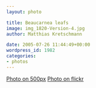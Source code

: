 ```yaml
---
layout: photo

title: Beaucarnea leafs
image: img_1820-Version-4.jpg
author: Matthias Kretschmann

date: 2005-07-26 11:44:49+00:00
wordpress_id: 1982
categories:
- photos
---
```


[Photo on 500px](http://500px.com/photo/2661202) [Photo on flickr](http://www.flickr.com/photos/krema/6821597484)
